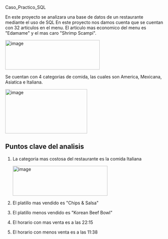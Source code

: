 Caso_Practico_SQL

En este proyecto se analizara una base de datos de un  restaurante mediante el uso de SQL
En este proyecto nos damos cuenta que se cuentan con 32 articulos en el menu. El articulo mas economico del menu es "Edamame" y el mas caro "Shrimp Scampi".

<img width="301" height="94" alt="image" src="https://github.com/user-attachments/assets/b079994a-817d-4bba-99fe-684eaab6207f" />

Se cuentan con 4 categorias de comida, las cuales son America, Mexicana, Asiatica e Italiana.

<img width="261" height="141" alt="image" src="https://github.com/user-attachments/assets/20cb7023-931b-4db1-953b-561c168f152b" />

## Puntos clave del analisis
1. La categoria mas costosa del restaurante es la comida Italiana
   
   <img width="302" height="95" alt="image" src="https://github.com/user-attachments/assets/19524940-0187-4983-a473-8098e9fffc39" />
   
2. El platillo mas vendido es "Chips & Salsa"
3. El platillo menos vendido es "Korean Beef Bowl"
4. El horario con mas venta es a las 22:15
5. El horario con menos venta es a las 11:38
